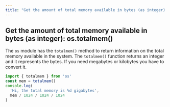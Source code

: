 ```yaml
---
title: "Get the amount of total memory available in bytes (as integer): `os.totalmem()`"
---
```


## Get the amount of total memory available in bytes (as integer): os.totalmem()
The `os` module has the `totalmem()` method to return information on the total memory available in the system.
The `totalmem()` function returns an integer and it represents the bytes. If you need megabytes or kilobytes you have to convert it.

```javascript
import { totalmem } from 'os'
const mem = totalmem()
console.log(
  'Hi, the total memory is %d gigabytes',
  mem / 1024 / 1024 / 1024
)
```
